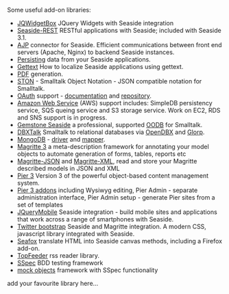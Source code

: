 Some useful add-on libraries:
  * [JQWidgetBox](http://www.squeaksource.com/JQueryWidgetBox/) JQuery Widgets with Seaside integration
  * [Seaside-REST](SeasideRest) RESTful applications with Seaside; included with Seaside 3.1.
  * [AJP](http://www.squeaksource.com/ajp) connector for Seaside. Efficient communications between front end servers (Apache, Nginx) to backend Seaside instances.
  * [Persisting](http://www.seaside.st/documentation/persistence) data from your Seaside applications.
  * [Gettext](Gettext) How to localize Seaside applications using gettext.
  * [PDF](http://www.seaside.st/documentation/pdfs) generation.
  * [STON](https://github.com/svenvc/ston) - Smalltalk Object Notation - JSON compatible notation for Smalltalk.
  * [OAuth](http://blog.doit.st/2011/02/15/cloudforksso-openid-and-oauth-support-for-smalltalk/) support - [documentation](http://blog.doit.st/2011/02/15/cloudforksso-openid-and-oauth-support-for-smalltalk/) and [repository](http://www.squeaksource.com/Cloudfork/).
  * [Amazon Web Service](http://blog.doit.st) (AWS) support includes: SimpleDB persistency service, SQS queing service and S3 storage service. Work on EC2, RDS and SNS support is in progress.
  * [Gemstone Seaside](http://code.google.com/p/glassdb/) a professional, supported [OODB](http://en.wikipedia.org/wiki/Object_database) for Smalltalk.
  * [DBXTalk](http://dbxtalk.smallworks.com.ar) Smalltalk to relational databases via [OpenDBX](http://en.wikipedia.org/wiki/OpenDBX) and [Glorp](https://groups.google.com/forum/?fromgroups#!forum/glorp-group).
  * [MongoDB](http://www.mongodb.org) - [driver](http://squeaksource.com/MongoTalk/) and [mapper](http://smalltalkhub.com/#!/~estebanlm/Voyage).
  * [Magritte 3](http://source.lukas-renggli.ch/magritte3/) a meta-description framework for annotating your model objects to automate generation of forms, tables, reports etc
  * [Magritte-JSON](http://source.lukas-renggli.ch/magritte3addons/) and [Magritte-XML](http://source.lukas-renggli.ch/magritte3addons/), read and store your Magritte described models in JSON and XML
  * [Pier 3](http://source.lukas-renggli.ch/pier3/) Version 3 of the powerful object-based content management system.
  * [Pier 3 addons](http://source.lukas-renggli.ch/pier3addons/) including Wysiwyg editing, Pier Admin - separate administration interface, Pier Admin setup - generate Pier sites from a set of templates
  * [JQueryMobile](http://jquerymobile.seasidehosting.st/) Seaside integration - build mobile sites and applications that work across a range of smartphones with Seaside.
  * [Twitter bootstrap](https://github.com/astares/Seaside-Bootstrap) Seaside and Magritte integration. A modern CSS, javascript library integrated with Seaside.
  * [Seafox](http://seafox.seasidehosting.st) translate HTML into Seaside canvas methods, including a Firefox add-on.
  * [TopFeeder](http://ss3.gemstone.com/ss/TopFeeder) rss reader library.
  * [SSpec](http://www.squeaksource.com/SSpec.html) BDD testing framework
  * [mock objects](http://www.squeaksource.com/Mocketry.html) framework with SSpec functionality

add your favourite library here...